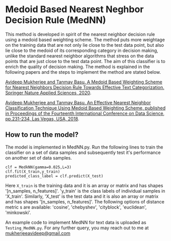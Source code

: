 # Medoid Based Nearest Neghbor Decision Rule (MedNN)
This method is developed in spirit of the nearest neighbor decision rule using a medoid based weighting scheme. The method puts more weightage on the training data that are not only lie close to the test data point, but also lie close to the medoid of its corresponding category in decision making, unlike the standard nearest neighbor algorithms that stress on the data points that are just close to the test data point. The aim of this classifier is to enrich the quality of decision making. The method is explained in the following papers and the steps to implement the method are stated below.

[Avideep Mukherjee and Tanmay Basu. A Medoid Based Weighting Scheme for Nearest Neighbors Decision Rule Towards Effective Text Categorization. Springer Nature Applied Sciences, 2020](https://link.springer.com/content/pdf/10.1007/s42452-020-2738-8.pdf).


[Avideep Mukherjee and Tanmay Basu. An Effective Nearest Neighbor Classification Technique Using Medoid Based Weighting Scheme, published in Proceedings of the Fourteenth International Conference on Data Science, pp.231-234, Las Vegas, USA, 2018](https://csce.ucmss.com/cr/books/2018/LFS/CSREA2018/ICD8039.pdf).

## How to run the model?

The model is implemented in MedNN.py. Run the following lines to train the classifier on a set of data samples and subsequently test it's performance on another set of data samples. 

```
clf = MedkNN(gamma=0.025,L=3)
clf.fit(X_train,y_train)
predicted_class_label = clf.predict(X_test)
```

Here `X_train` is the training data and it is an array or matrix and has shapes '[n_samples, n_features]'. 'y_train' is the class labels of individual samples in 'X_train'. Similarly, 'X_test' is the test data and it is also an array or matrix and has shapes '[n_samples, n_features]'. The following options of distance metric s are available: 'cosine', 'chebyshev', 'cityblock', 'euclidean', 'minkowski'.

An example code to implement MedNN for text data is uploaded as `Testing_MedNN.py`. For any further query, you may reach out to me at mukherjeeavideep@gmail.com
